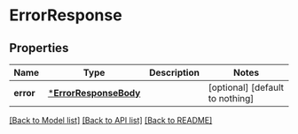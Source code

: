 # ErrorResponse


## Properties
Name | Type | Description | Notes
------------ | ------------- | ------------- | -------------
**error** | [***ErrorResponseBody**](ErrorResponseBody.md) |  | [optional] [default to nothing]


[[Back to Model list]](../README.md#models) [[Back to API list]](../README.md#api-endpoints) [[Back to README]](../README.md)


